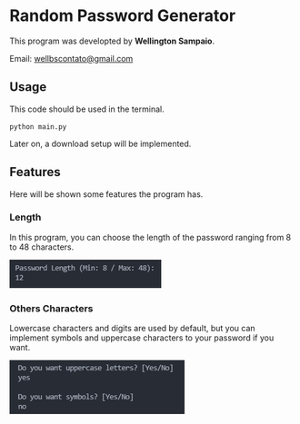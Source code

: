 # Random Password Generator

This program was developted by **Wellington Sampaio**.

Email: wellbscontato@gmail.com

## Usage

This code should be used in the terminal.

```
python main.py
```

Later on, a download setup will be implemented.

## Features

Here will be shown some features the program has.

### Length

In this program, you can choose the length of the password ranging from 8 to 48 characters.

![Length Screenshot](/images/length_screenshot.png)

### Others Characters

Lowercase characters and digits are used by default, but you can implement symbols and uppercase characters to your password if you want.

![Other Characteres Selection](/images/chartypes_screenshot.png)

